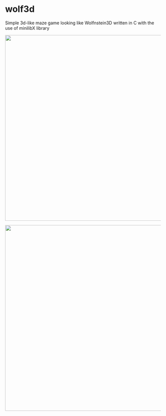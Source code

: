 # wolf3d

Simple 3d-like maze game looking like Wolfnstein3D written in C with the use of minilibX library

<p align="center"><img src="https://cdn-std.droplr.net/files/acc_158506/hPW98t" width="600"></p>
<p align="center"><img src="https://cdn-std.droplr.net/files/acc_158506/EPvCjH" width="600"></p>
